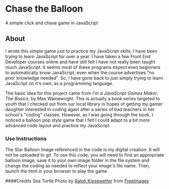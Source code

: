 # Chase the Balloon
A simple click and chase game in JavaScript

## About
I wrote this simple game just to practice my JavaScript skills. I have been trying to learn JavaScript for over a year. I have taken a few Front End Developer courses online and have still felt I have not really been taught much JavaScript. It seems most of these programs expect even beginners to automatically know JavaScript, even when the course advertises "no prior knowledge needed". So, I have gone back to just simply trying to learn JavaScript on it's own, as a programming language.

The basic idea for this project came from <i>I'm a JavaScript Games Maker: The Basics</i>, by Max Wainewright.  This is actually a book series targeted to youth that I checked out from our local library in hopes of getting my gamer daughter interested in coding again after a series of bad teachers in her school's "coding" classes.  However, as I was going through the book, I noticed a balloon pop style game that I felt I could adapt to a bit more advanced code layout and practice my JavaScript.

### Use Instructions
The Star Balloon image referenced in the code is my digital creation. It will not be uploaded to git. To use this code, you will need to find an appropriate balloon image, save it to your own image folder in the file system and change the coding as needed to reflect your image's file name. Then, launch the html in your browser to play the game.

####Credits
Sea Turtle Photo by <a href="/photographer/macleod-34929">Ralph Kiesewetter</a> from <a href="https://freeimages.com/">FreeImages</a>
